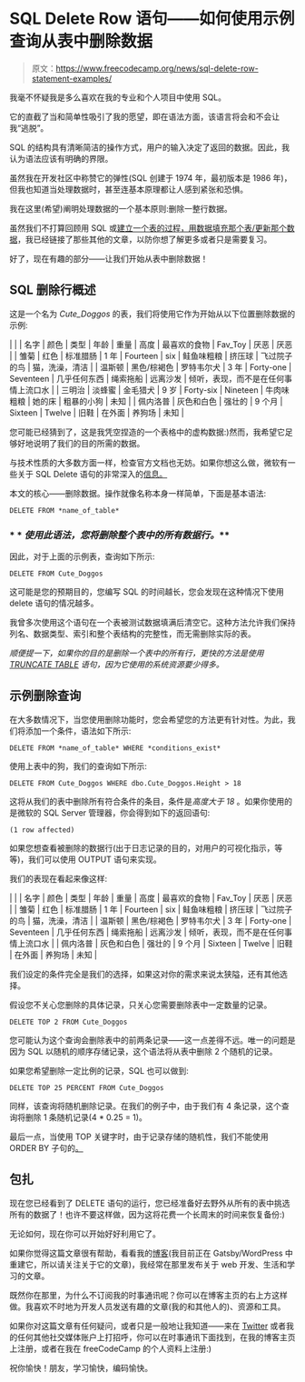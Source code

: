 # SQL Delete Row 语句——如何使用示例查询从表中删除数据

> 原文：<https://www.freecodecamp.org/news/sql-delete-row-statement-examples/>

我毫不怀疑我是多么喜欢在我的专业和个人项目中使用 SQL。

它的直截了当和简单性吸引了我的愿望，即在语法方面，该语言将会和不会让我“逃脱”。

SQL 的结构具有清晰简洁的操作方式，用户的输入决定了返回的数据。因此，我认为语法应该有明确的界限。

虽然我在开发社区中称赞它的弹性(SQL 创建于 1974 年，最初版本是 1986 年)，但我也知道当处理数据时，甚至连基本原理都让人感到紧张和恐惧。

我在这里(希望)阐明处理数据的一个基本原则:删除一整行数据。

虽然我们不打算回顾用 SQL 或[建立一个表的过程，用数据填充那个表/更新那个数据](https://www.freecodecamp.org/news/sql-update-statement-example-queries-for-updating-table-values/)，我已经链接了那些其他的文章，以防你想了解更多或者只是需要复习。

好了，现在有趣的部分——让我们开始从表中删除数据！

## SQL 删除行概述

这是一个名为 *Cute_Doggos* 的表，我们将使用它作为开始从以下位置删除数据的示例:

|  |
| 名字 | 颜色 | 类型 | 年龄 | 重量 | 高度 | 最喜欢的食物 | Fav_Toy | 厌恶 | 厌恶 |
| 雏菊 | 红色 | 标准腊肠 | 1 年 | Fourteen | six | 鲑鱼味粗粮 | 挤压球 | 飞过院子的鸟 | 猫，洗澡，清洁 |
| 温斯顿 | 黑色/棕褐色 | 罗特韦尔犬 | 3 年 | Forty-one | Seventeen | 几乎任何东西 | 绳索拖船 | 远离沙发 | 倾听，表现，而不是在任何事情上流口水 |
| 三明治 | 淡蜂蜜 | 金毛猎犬 | 9 岁 | Forty-six | Nineteen | 牛肉味粗粮 | 她的床 | 粗暴的小狗 | 未知 |
| 佩内洛普 | 灰色和白色 | 强壮的 | 9 个月 | Sixteen | Twelve | 旧鞋 | 在外面 | 养狗场 | 未知 |

您可能已经猜到了，这是我凭空捏造的一个表格中的虚构数据:)然而，我希望它足够好地说明了我们的目的所需的数据。

与技术性质的大多数方面一样，检查官方文档也无妨。如果你想这么做，微软有一些关于 SQL Delete 语句的非常深入的[信息。](https://docs.microsoft.com/en-us/sql/t-sql/statements/delete-transact-sql?view=sql-server-ver15)

本文的核心——删除数据。操作就像名称本身一样简单，下面是基本语法:

`DELETE FROM *name_of_table*`

### * * *使用此语法，您将删除整个表中的所有数据行。***

因此，对于上面的示例表，查询如下所示:

`DELETE FROM Cute_Doggos`

这可能是您的预期目的，您编写 SQL 的时间越长，您会发现在这种情况下使用 delete 语句的情况越多。

我曾多次使用这个语句在一个表被测试数据填满后清空它。这种方法允许我们保持列名、数据类型、索引和整个表结构的完整性，而无需删除实际的表。

*顺便提一下，如果你的目的是删除一个表中的所有行，更快的方法是使用 [TRUNCATE TABLE](https://docs.microsoft.com/en-us/sql/t-sql/statements/truncate-table-transact-sql?view=sql-server-ver15) 语句，因为它使用的系统资源要少得多。*

## 示例删除查询

在大多数情况下，当您使用删除功能时，您会希望您的方法更有针对性。为此，我们将添加一个条件，语法如下所示:

`DELETE FROM *name_of_table* WHERE *conditions_exist*`

使用上表中的狗，我们的查询如下所示:

`DELETE FROM Cute_Doggos WHERE dbo.Cute_Doggos.Height > 18`

这将从我们的表中删除所有符合条件的条目，条件是*高度大于 18* 。如果你使用的是微软的 SQL Server 管理器，你会得到如下的返回语句:

`(1 row affected)`

如果您想查看被删除的数据行(出于日志记录的目的，对用户的可视化指示，等等)，我们可以使用 OUTPUT 语句来实现。

我们的表现在看起来像这样:

|  |
| 名字 | 颜色 | 类型 | 年龄 | 重量 | 高度 | 最喜欢的食物 | Fav_Toy | 厌恶 | 厌恶 |
| 雏菊 | 红色 | 标准腊肠 | 1 年 | Fourteen | six | 鲑鱼味粗粮 | 挤压球 | 飞过院子的鸟 | 猫，洗澡，清洁 |
| 温斯顿 | 黑色/棕褐色 | 罗特韦尔犬 | 3 年 | Forty-one | Seventeen | 几乎任何东西 | 绳索拖船 | 远离沙发 | 倾听，表现，而不是在任何事情上流口水 |
| 佩内洛普 | 灰色和白色 | 强壮的 | 9 个月 | Sixteen | Twelve | 旧鞋 | 在外面 | 养狗场 | 未知 |

我们设定的条件完全是我们的选择，如果这对你的需求来说太狭隘，还有其他选择。

假设您不关心您删除的具体记录，只关心您需要删除表中一定数量的记录。

`DELETE TOP 2 FROM Cute_Doggos`

您可能认为这个查询会删除表中的前两条记录——这一点差得不远。唯一的问题是因为 SQL 以随机的顺序存储记录，这个语法将从表中删除 2 个随机的记录。

如果您希望删除一定比例的记录，SQL 也可以做到:

`DELETE TOP 25 PERCENT FROM Cute_Doggos`

同样，该查询将随机删除记录。在我们的例子中，由于我们有 4 条记录，这个查询将删除 1 条随机记录(4 * 0.25 = 1)。

最后一点，当使用 TOP 关键字时，由于记录存储的随机性，我们不能使用 ORDER BY 子句的[。](https://docs.microsoft.com/en-us/sql/t-sql/queries/select-order-by-clause-transact-sql?view=sql-server-ver15)

## 包扎

现在您已经看到了 DELETE 语句的运行，您已经准备好去野外从所有的表中挑选所有的数据了！也许不要这样做，因为这将花费一个长周末的时间来恢复备份:)

无论如何，现在你可以开始好好利用它了。

如果你觉得这篇文章很有帮助，看看我的[博客](https://jonathansexton.me/blog)(我目前正在 Gatsby/WordPress 中重建它，所以请关注关于它的文章)，我经常在那里发布关于 web 开发、生活和学习的文章。

既然你在那里，为什么不订阅我的时事通讯呢？你可以在博客主页的右上方这样做。我喜欢不时地为开发人员发送有趣的文章(我的和其他人的)、资源和工具。

如果你对这篇文章有任何疑问，或者只是一般地让我知道——来在 [Twitter](https://twitter.com/jj_goose) 或者我的任何其他社交媒体账户上打招呼，你可以在时事通讯下面找到，在我的博客主页上注册，或者在我在 freeCodeCamp 的个人资料上注册:)

祝你愉快！朋友，学习愉快，编码愉快。